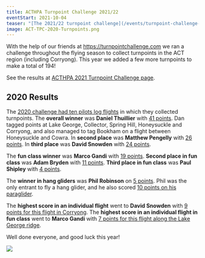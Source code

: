 ```yaml
---
title: ACTHPA Turnpoint Challenge 2021/22
eventStart: 2021-10-04
teaser: "[The 2021/22 turnpoint challenge](/events/turnpoint-challenge-2021) ran from 1 November 2021 until 31 August 2022."
image: ACT-TPC-2020-Turnpoints.png
---
```

With the help of our friends at https://turnpointchallenge.com we ran a challenge throughout the flying season to collect turnpoints in the ACT region (including Corryong).
This year we added a few more turnpoints to make a total of 194!

See the results at [ACTHPA 2021 Turnpoint Challenge page](https://www.turnpointchallenge.com/results?chl=13).

## 2020 Results

The [2020 challenge had ten pilots log flights](https://www.turnpointchallenge.com/results?chl=8) in which they collected turnpoints.
The **overall winner** was **Daniel Thuillier** with [41 points](https://map.turnpointchallenge.com/index.html?safano=80105&catid=2&typeid=1&compid=8).
Dan tagged points at Lake George, Collector, Spring Hill, Honeysuckle and Corryong, and also managed to tag Bookham on a flight between Honeysuckle and Cowra.
In **second place** was **Matthew Pengelly** with [26 points](https://map.turnpointchallenge.com/index.html?safano=229075&catid=2&typeid=1&compid=8).
In **third place** was **David Snowden** with [24 points](https://map.turnpointchallenge.com/index.html?safano=86033&catid=4&typeid=1&compid=8).

The **fun class winner** was **Marco Gandi** with [19 points](https://map.turnpointchallenge.com/index.html?safano=80246&catid=1&typeid=1&compid=8).
**Second place in fun class** was **Adam Bryden** with [11 points](https://map.turnpointchallenge.com/index.html?safano=301606687&catid=1&typeid=1&compid=8).
**Third place in fun class** was **Paul Shipley** with [4 points](https://map.turnpointchallenge.com/index.html?safano=229603&catid=1&typeid=1&compid=8).

The **winner in hang gliders** was **Phil Robinson** on [5 points](https://map.turnpointchallenge.com/index.html?safano=22784&catid=4&typeid=2&compid=8).
Phil was the only entrant to fly a hang glider, and he also scored [10 points on his paraglider](https://map.turnpointchallenge.com/index.html?safano=22784&catid=4&typeid=1&compid=8).

The **highest score in an individual flight** went to **David Snowden** with [9 points for this flight in Corryong](https://map.turnpointchallenge.com/index.html?fid=9558333b-8fa8-4293-9e21-dd616cc235cb-8).
The **highest score in an individual flight in fun class** went to **Marco Gandi** with [7 points for this flight along the Lake George ridge](https://map.turnpointchallenge.com/index.html?fid=31b9ddec-f5d1-4132-8445-6d2c4d7b59b7-8).

Well done everyone, and good luck this year!

![](/images/ACT-TPC-2020-Turnpoints.png)
